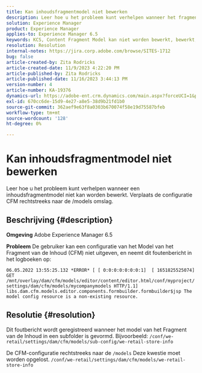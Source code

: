 ```yaml
---
title: Kan inhoudsfragmentmodel niet bewerken
description: Leer hoe u het probleem kunt verhelpen wanneer het fragmentmodel van de inhoud niet kan worden bewerkt.
solution: Experience Manager
product: Experience Manager
applies-to: Experience Manager 6.5
keywords: KCS, Content Fragment Model kan niet worden bewerkt, bewerkt, problemen oplossen, AEM 6.5, Adobe Experience Manager 6.5, CFM, Content Fragment Model, configuration, foutbericht
resolution: Resolution
internal-notes: https://jira.corp.adobe.com/browse/SITES-1712
bug: false
article-created-by: Zita Rodricks
article-created-date: 11/9/2023 4:22:20 PM
article-published-by: Zita Rodricks
article-published-date: 11/16/2023 3:44:13 PM
version-number: 4
article-number: KA-19376
dynamics-url: https://adobe-ent.crm.dynamics.com/main.aspx?forceUCI=1&pagetype=entityrecord&etn=knowledgearticle&id=c6b3f824-1c7f-ee11-8179-6045bd006295
exl-id: 670cc6de-15d9-4e27-a8e5-38d9b21fd1b0
source-git-commit: 362aef9e63f8a0303b670074f58e19d75587bfeb
workflow-type: tm+mt
source-wordcount: '128'
ht-degree: 0%

---
```


# Kan inhoudsfragmentmodel niet bewerken


Leer hoe u het probleem kunt verhelpen wanneer een inhoudsfragmentmodel niet kan worden bewerkt. Verplaats de configuratie CFM rechtstreeks naar de /models omslag.

## Beschrijving {#description}


<b>Omgeving</b>
Adobe Experience Manager 6.5

<b>Probleem</b>
De gebruiker kan een configuratie van het Model van het Fragment van de Inhoud (CFM) niet uitgeven, en neemt dit foutenbericht in het logboeken op:

`06.05.2022 13:55:25.132 *ERROR* [ [ 0:0:0:0:0:0:0:1]  [ 1651825525074]  GET /mnt/overlay/dam/cfm/models/editor/content/editor.html/conf/myproject/settings/dam/cfm/models/mycompanymodels HTTP/1.1]  libs.dam.cfm.models.editor.components.formbuilder.formbuilder$jsp The model config resource is a non-existing resource.`


## Resolutie {#resolution}


Dit foutbericht wordt geregistreerd wanneer het model van het Fragment van de Inhoud in een subfolder is gevormd.
Bijvoorbeeld: `/conf/we-retail/settings/dam/cfm/models/sub-config/we-retail-store-info`

De CFM-configuratie rechtstreeks naar de `/models` Deze kwestie moet worden opgelost.
`/conf/we-retail/settings/dam/cfm/models/we-retail-store-info`

